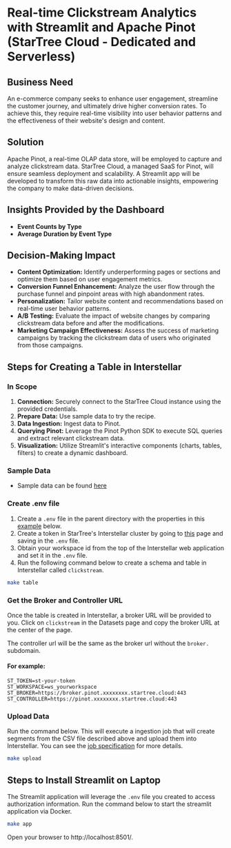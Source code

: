 # Real-time Clickstream Analytics with Streamlit and Apache Pinot (StarTree Cloud - Dedicated and Serverless)

## Business Need
An e-commerce company seeks to enhance user engagement, streamline the customer journey, and ultimately drive higher conversion rates. To achieve this, they require real-time visibility into user behavior patterns and the effectiveness of their website's design and content.

## Solution
Apache Pinot, a real-time OLAP data store, will be employed to capture and analyze clickstream data. StarTree Cloud, a managed SaaS for Pinot, will ensure seamless deployment and scalability. A Streamlit app will be developed to transform this raw data into actionable insights, empowering the company to make data-driven decisions.

## Insights Provided by the Dashboard
- **Event Counts by Type**
- **Average Duration by Event Type**

## Decision-Making Impact
- **Content Optimization:** Identify underperforming pages or sections and optimize them based on user engagement metrics.
- **Conversion Funnel Enhancement:** Analyze the user flow through the purchase funnel and pinpoint areas with high abandonment rates.
- **Personalization:** Tailor website content and recommendations based on real-time user behavior patterns.
- **A/B Testing:** Evaluate the impact of website changes by comparing clickstream data before and after the modifications.
- **Marketing Campaign Effectiveness:** Assess the success of marketing campaigns by tracking the clickstream data of users who originated from those campaigns.

## Steps for Creating a Table in Interstellar

### In Scope
1. **Connection:** Securely connect to the StarTree Cloud instance using the provided credentials.
2. **Prepare Data:** Use sample data to try the recipe.
3. **Data Ingestion:** Ingest data to Pinot.
4. **Querying Pinot:** Leverage the Pinot Python SDK to execute SQL queries and extract relevant clickstream data.
5. **Visualization:** Utilize Streamlit's interactive components (charts, tables, filters) to create a dynamic dashboard.

### Sample Data
- Sample data can be found [here](data/clickstream_sample.csv)

### Create .env file

1. Create a `.env` file in the parent directory with the properties in this [example](#for-example) below.
2. Create a token in StarTree's Interstellar cluster by going to [this](https://apps.celpxu.cp.s7e.startree.cloud/pinot-api-tokens) page and saving in the `.env` file. 
3. Obtain your workspace id from the top of the Interstellar web application and set it in the `.env` file.
4. Run the following command below to create a schema and table in Interstellar called `clickstream`.

```bash
make table
```

### Get the Broker and Controller URL

Once the table is created in Interstellar, a broker URL will be provided to you. Click on `clickstream` in the Datasets page and copy the broker URL at the center of the page.

The controller url will be the same as the broker url without the `broker.` subdomain. 

#### For example:
```
ST_TOKEN=st-your-token
ST_WORKSPACE=ws_yourworkspace
ST_BROKER=https://broker.pinot.xxxxxxxx.startree.cloud:443
ST_CONTROLLER=https://pinot.xxxxxxxx.startree.cloud:443
```

### Upload Data
Run the command below. This will execute a ingestion job that will create segments from the CSV file described above and upload them into Interstellar. You can see the [job specification](config/ingestionJobSpec.yaml) for more details.

```bash
make upload
```

## Steps to Install Streamlit on Laptop

The Streamlit application will leverage the `.env` file you created to access authorization information. Run the command below to start the streamlit application via Docker.

```bash
make app
```

Open your browser to http://localhost:8501/.
